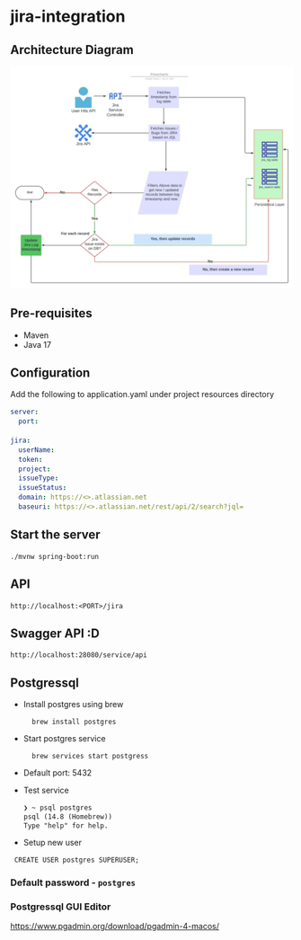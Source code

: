 # jira-integration

## Architecture Diagram

![img.png](Flowcharts.jpeg)

## Pre-requisites
* Maven
* Java 17


## Configuration

Add the following to application.yaml under project resources directory
```yaml
server:
  port: 

jira:
  userName: 
  token: 
  project: 
  issueType: 
  issueStatus: 
  domain: https://<>.atlassian.net
  baseuri: https://<>.atlassian.net/rest/api/2/search?jql=
```

## Start the server
```
./mvnw spring-boot:run
```

## API 
```api
http://localhost:<PORT>/jira
```

## Swagger API :D
```api
http://localhost:28080/service/api
```

## Postgressql
* Install postgres using brew
  ```shell
    brew install postgres
  ```
  
* Start postgres service
    ```shell
      brew services start postgress
    ```
* Default port: 5432
* Test service
    ```shell
    ❯ ~ psql postgres
    psql (14.8 (Homebrew))
    Type "help" for help.
    ```
* Setup new user
 ``` 
  CREATE USER postgres SUPERUSER;
  ```
### Default password - `postgres`
### Postgressql GUI Editor
https://www.pgadmin.org/download/pgadmin-4-macos/
